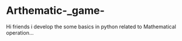 # Arthematic-_game-
Hi friends i develop the some basics in python related to Mathematical operation...
